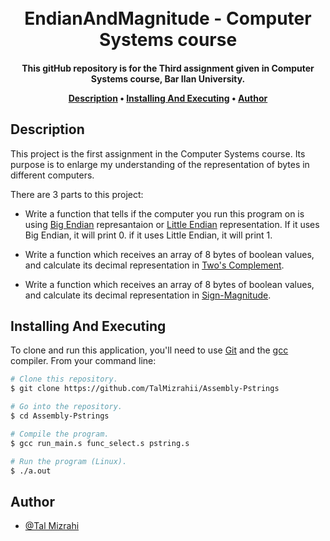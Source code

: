 
<h1 align="center">
  
<br>
  EndianAndMagnitude - Computer Systems course
  <br>
</h1>

<h4 align="center">This gitHub repository is for the Third assignment given in Computer Systems course, Bar Ilan University.


<p align="center">
  <a href="#description">Description</a> •
  <a href="#installing-and-executing">Installing And Executing</a> •
  <a href="#author">Author</a> 
</p>

## Description

 This project is the first assignment in the Computer Systems course. Its purpose is to enlarge my understanding of the representation of bytes in different computers.
 
There are 3 parts to this project:
  * Write a function that tells if the computer you run this program on is using [Big Endian](https://en.wikipedia.org/wiki/Endianness) represantaion or [Little Endian](https://en.wikipedia.org/wiki/Endianness) representation. If it uses Big Endian, it will print 0. if it uses Little Endian, it will print 1. 
  
  * Write a function which receives an array of 8 bytes of boolean values, and calculate its decimal representation in [Two's Complement](https://en.wikipedia.org/wiki/Two%27s_complement).  
  
  * Write a function which receives an array of 8 bytes of boolean values, and calculate its decimal representation in [Sign-Magnitude](https://en.wikipedia.org/wiki/Signed_number_representations).  

## Installing And Executing

To clone and run this application, you'll need to use [Git](https://git-scm.com) and the [gcc](https://gcc.gnu.org/) compiler. From your command line:

```bash
# Clone this repository.
$ git clone https://github.com/TalMizrahii/Assembly-Pstrings

# Go into the repository.
$ cd Assembly-Pstrings

# Compile the program.
$ gcc run_main.s func_select.s pstring.s

# Run the program (Linux).
$ ./a.out
```

## Author
* [@Tal Mizrahi](https://github.com/TalMizrahii)
